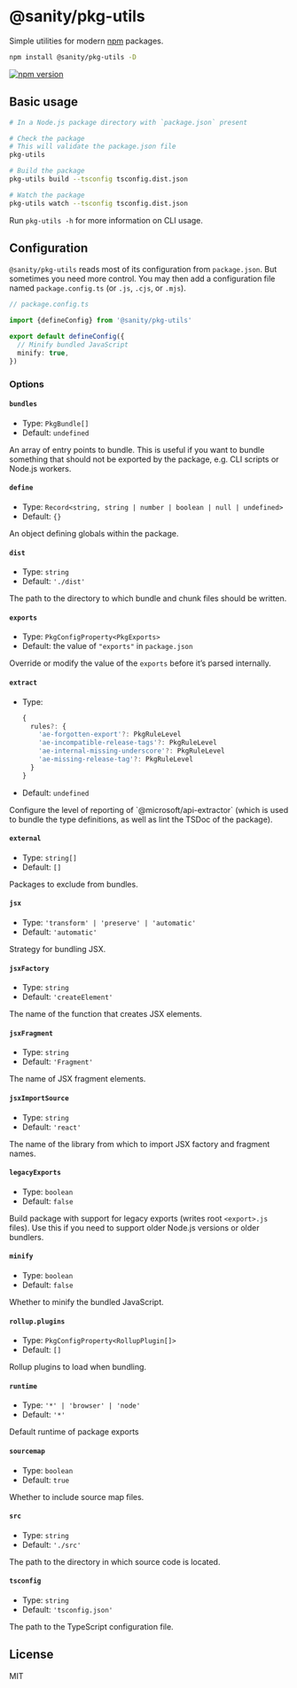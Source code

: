 # @sanity/pkg-utils

Simple utilities for modern [npm](https://www.npmjs.com/) packages.

```sh
npm install @sanity/pkg-utils -D
```

[![npm version](https://img.shields.io/npm/v/@sanity/pkg-utils.svg?style=flat-square)](https://www.npmjs.com/package/@sanity/pkg-utils)

## Basic usage

```sh
# In a Node.js package directory with `package.json` present

# Check the package
# This will validate the package.json file
pkg-utils

# Build the package
pkg-utils build --tsconfig tsconfig.dist.json

# Watch the package
pkg-utils watch --tsconfig tsconfig.dist.json
```

Run `pkg-utils -h` for more information on CLI usage.

## Configuration

`@sanity/pkg-utils` reads most of its configuration from `package.json`. But sometimes you need more
control. You may then add a configuration file named `package.config.ts` (or `.js`, `.cjs`, or
`.mjs`).

```ts
// package.config.ts

import {defineConfig} from '@sanity/pkg-utils'

export default defineConfig({
  // Minify bundled JavaScript
  minify: true,
})
```

### Options

#### `bundles`

- Type: `PkgBundle[]`
- Default: `undefined`

An array of entry points to bundle. This is useful if you want to bundle something that should not
be exported by the package, e.g. CLI scripts or Node.js workers.

#### `define`

- Type: `Record<string, string | number | boolean | null | undefined>`
- Default: `{}`

An object defining globals within the package.

#### `dist`

- Type: `string`
- Default: `'./dist'`

The path to the directory to which bundle and chunk files should be written.

#### `exports`

- Type: `PkgConfigProperty<PkgExports>`
- Default: the value of `"exports"` in `package.json`

Override or modify the value of the `exports` before it’s parsed internally.

#### `extract`

- Type:
  ```ts
  {
    rules?: {
      'ae-forgotten-export'?: PkgRuleLevel
      'ae-incompatible-release-tags'?: PkgRuleLevel
      'ae-internal-missing-underscore'?: PkgRuleLevel
      'ae-missing-release-tag'?: PkgRuleLevel
    }
  }
  ```
- Default: `undefined`

Configure the level of reporting of \`@microsoft/api-extractor\` (which is used to bundle the
type definitions, as well as lint the TSDoc of the package).

#### `external`

- Type: `string[]`
- Default: `[]`

Packages to exclude from bundles.

#### `jsx`

- Type: `'transform' | 'preserve' | 'automatic'`
- Default: `'automatic'`

Strategy for bundling JSX.

#### `jsxFactory`

- Type: `string`
- Default: `'createElement'`

The name of the function that creates JSX elements.

#### `jsxFragment`

- Type: `string`
- Default: `'Fragment'`

The name of JSX fragment elements.

#### `jsxImportSource`

- Type: `string`
- Default: `'react'`

The name of the library from which to import JSX factory and fragment names.

#### `legacyExports`

- Type: `boolean`
- Default: `false`

Build package with support for legacy exports (writes root `<export>.js` files). Use this if you
need to support older Node.js versions or older bundlers.

#### `minify`

- Type: `boolean`
- Default: `false`

Whether to minify the bundled JavaScript.

#### `rollup.plugins`

- Type: `PkgConfigProperty<RollupPlugin[]>`
- Default: `[]`

Rollup plugins to load when bundling.

#### `runtime`

- Type: `'*' | 'browser' | 'node'`
- Default: `'*'`

Default runtime of package exports

#### `sourcemap`

- Type: `boolean`
- Default: `true`

Whether to include source map files.

#### `src`

- Type: `string`
- Default: `'./src'`

The path to the directory in which source code is located.

#### `tsconfig`

- Type: `string`
- Default: `'tsconfig.json'`

The path to the TypeScript configuration file.

## License

MIT
